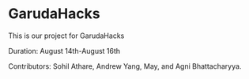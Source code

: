 # GarudaHacks
This is our project for GarudaHacks

Duration: August 14th-August 16th

Contributors: Sohil Athare, Andrew Yang, May, and Agni Bhattacharyya.


